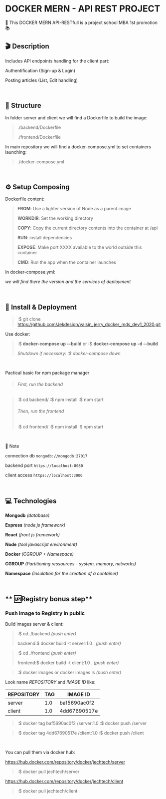 # DOCKER MERN - API REST PROJECT

:school: This DOCKER MERN API-RESTfull is a project school MBA 1st promotion :books:

## **🎬 Description**

Includes API endpoints handling for the client part:

Authentification (Sign-up & Login)

Posting articles (List, Edit handling)

<br/>

## **🧱 Structure**

In folder server and client we will find a Dockerfile to build the image:

> ./backend/Dockerfile
>
> ./frontend/Dockerfile

In main repository we will find a docker-compose.yml to set containers launching:

> ./docker-compose.yml

<br/>

## **⚙️ Setup Composing**

Dockerfile content:

> **FROM**: Use a lighter version of Node as a parent image
>
> **WORKDIR**: Set the working directory
>
> **COPY**: Copy the current directory contents into the container at /api
>
> **RUN**: install dependencies
>
> **EXPOSE**: Make port XXXX available to the world outside this container
>
> **CMD**: Run the app when the container launches

In docker-compose.yml:

_we will find there the version and the services of deployment_

<br/>

## **:rocket: Install & Deployment**

> :\$ git clone https://github.com/Jekdesign/valsin_jerry_docker_mds_dev1_2020.git

Use docker:

> :$ **docker-compose up --build** or :$ **docker-compose up -d --build**
>
> _Shutdown if necessary: :\$ docker-compose down_

<br/>

Pactical basic for npm package manager

> ###### First, run the backend

> :$ cd backend/
> :$ npm install
> :\$ npm start
>
> ###### Then, run the frontend
>
> :$ cd frontend/
> :$ npm install
> :\$ npm start

<br/>

:memo: Note

connection db `mongodb://mongodb:27017`

backend port `https://localhost:8080`

client access `https://localhost:3000`

<br/>

## **💻 Technologies**

**Mongodb** _(database)_

**Express** _(node.js framework)_

**React** _(front js framework)_

**Node** _(tool javascript environment)_

**Docker** _(CGROUP + Namespace)_

**CGROUP** _(Partitioning ressources - system, memory, networks)_

**Namespace** _(Insulation for the creation of a container)_

<br/>

## ** 🆙Registry bonus step**

### Push image to Registry in public

Build images server & client:

> :\$ cd ./backend _(push enter)_
>
> backend:\$ docker build -t server:1.0 . _(push enter)_

> :\$ cd ./frontend _(push enter)_
>
> frontend:\$ docker build -t client:1.0 . _(push enter)_

> :\$ docker images or docker images ls _(push enter)_

Look name _REPOSITORY_ and _IMAGE ID_ like:

| REPOSITORY | TAG | IMAGE ID     |
| ---------- | --- | ------------ |
| server     | 1.0 | baf5690ac0f2 |
| client     | 1.0 | 4dd67690517e |

> :$ docker tag baf5690ac0f2 <hubusername>/server:1.0
> :$ docker push <hubusername>/server

> :$ docker tag 4dd67690517e <hubusername>/client:1.0
> :$ docker push <hubusername>/client

<br/>

You can pull them via docker hub:

https://hub.docker.com/repository/docker/jechtech/server

> :\$ docker pull jechtech/server

https://hub.docker.com/repository/docker/jechtech/client

> :\$ docker pull jechtech/client
